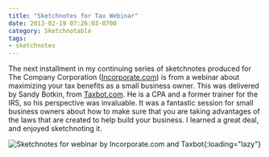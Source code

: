 ```yaml
---
title: "Sketchnotes for Tax Webinar"
date: 2013-02-19 07:26:03-0700
category: Sketchnotable
tags:
- sketchnotes
---
```


The next installment in my continuing series of sketchnotes produced for The Company Corporation (<a href="http://www.incorporate.com" title="The Company Corporation">Incorporate.com</a>) is from a webinar about maximizing your tax benefits as a small business owner. This was delivered by Sandy Botkin, from <a href="https://taxbot.com" title="Taxbot.com" target="_blank">Taxbot.com</a>. He is a CPA and a former trainer for the IRS, so his perspective was invaluable. It was a fantastic session for small business owners about how to make sure that you are taking advantages of the laws that are created to help build your business. I learned a great deal, and enjoyed sketchnoting it.

![Sketchnotes for webinar by Incorporate.com and Taxbot](https://media.bennorris.org/images/sketchnotable/company-corporation/income-tax-into-tax-income-sketchnotes.jpg){:loading="lazy"}
